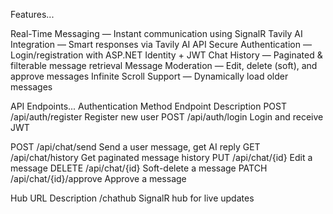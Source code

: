 Features...

Real-Time Messaging — Instant communication using SignalR
Tavily AI Integration — Smart responses via Tavily AI API
Secure Authentication — Login/registration with ASP.NET Identity + JWT
Chat History — Paginated & filterable message retrieval
Message Moderation — Edit, delete (soft), and approve messages
Infinite Scroll Support — Dynamically load older messages



API Endpoints...
Authentication
Method	Endpoint	Description
POST	 /api/auth/register	Register new user
POST	/api/auth/login	Login and receive JWT


POST	/api/chat/send	Send a user message, get AI reply
GET	/api/chat/history	Get paginated message history
PUT	/api/chat/{id}	Edit a message
DELETE	/api/chat/{id}	Soft-delete a message
PATCH	/api/chat/{id}/approve	Approve a message


Hub URL	Description
/chathub	SignalR hub for live updates
